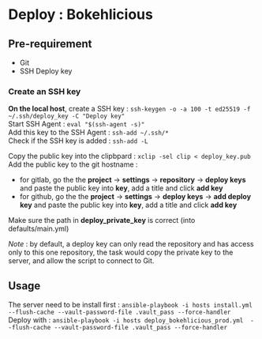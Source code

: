 # Deploy : Bokehlicious

## Pre-requirement
- Git
- SSH Deploy key

### Create an SSH key
**On the local host**, create a SSH key : ```ssh-keygen -o -a 100 -t ed25519 -f ~/.ssh/deploy_key -C "Deploy key"```  
Start SSH Agent : ```eval "$(ssh-agent -s)"```  
Add this key to the SSH Agent : ```ssh-add ~/.ssh/*```  
Check if the SSH key is added : ```ssh-add -L```  

Copy the public key into the clipbpard : ```xclip -sel clip < deploy_key.pub```  
Add the public key to the git hostname :
- for gitlab, go the the **project** -> **settings** -> **repository** -> **deploy keys** and paste the public key into **key**, add a title and click **add key**  
- for github, go the the **project** -> **settings** ->  **deploy keys** -> **add deploy key** and paste the public key into **key**, add a title and click **add key**

Make sure the path in **deploy_private_key** is correct (into defaults/main.yml)

_Note_ : by default, a deploy key can only read the repository and has access only to this one repository, the task would copy the private key to the server, and allow the script to connect to Git.

## Usage  
The server need to be install first : ```ansible-playbook -i hosts install.yml --flush-cache --vault-password-file .vault_pass --force-handler ```  
Deploy with : ```ansible-playbook -i hosts deploy_bokehlicious_prod.yml  --flush-cache --vault-password-file .vault_pass --force-handler```  
